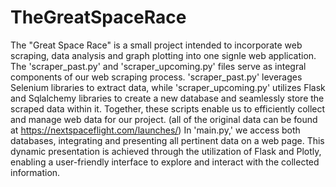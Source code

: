 # TheGreatSpaceRace
The "Great Space Race" is a small project intended to incorporate web scraping, data analysis and graph plotting into one signle web application.
The 'scraper_past.py' and 'scraper_upcoming.py' files serve as integral components of our web scraping process. 'scraper_past.py' leverages Selenium libraries to extract data, while 'scraper_upcoming.py' utilizes Flask and Sqlalchemy libraries to create a new database and seamlessly store the scraped data within it. Together, these scripts enable us to efficiently collect and manage web data for our project.
(all of the original data can be found at https://nextspaceflight.com/launches/)
In 'main.py,' we access both databases, integrating and presenting all pertinent data on a web page. This dynamic presentation is achieved through the utilization of Flask and Plotly, enabling a user-friendly interface to explore and interact with the collected information.
